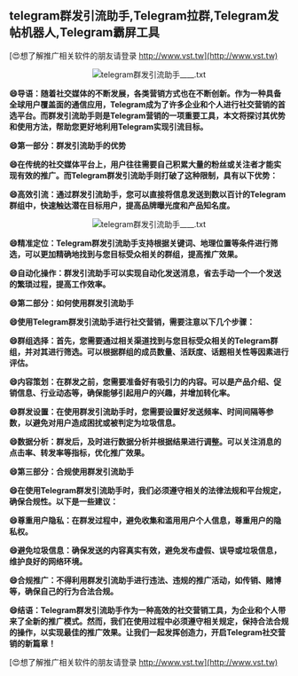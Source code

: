 ## **telegram群发引流助手,Telegram拉群,Telegram发帖机器人,Telegram霸屏工具**

[😍想了解推广相关软件的朋友请登录 http://www.vst.tw](http://www.vst.tw)

 <center><img src="https://vst.tw/MP4/tuiguang/png/7.png" alt="telegram群发引流助手____.txt"></center>

**😄导语：随着社交媒体的不断发展，各类营销方式也在不断创新。作为一种具备全球用户覆盖面的通信应用，Telegram成为了许多企业和个人进行社交营销的首选平台。而群发引流助手则是Telegram营销的一项重要工具，本文将探讨其优势和使用方法，帮助您更好地利用Telegram实现引流目标。**

**😄第一部分：群发引流助手的优势**

**😄在传统的社交媒体平台上，用户往往需要自己积累大量的粉丝或关注者才能实现有效的推广。而Telegram群发引流助手则打破了这种限制，具有以下优势：**

**😄高效引流：通过群发引流助手，您可以直接将信息发送到数以百计的Telegram群组中，快速触达潜在目标用户，提高品牌曝光度和产品知名度。**

 <center><img src="https://vst.tw/MP4/tuiguang/png/4.png" alt="telegram群发引流助手____.txt"></center>

**😄精准定位：Telegram群发引流助手支持根据关键词、地理位置等条件进行筛选，可以更加精确地找到与您目标受众相关的群组，提高推广效果。**

**😄自动化操作：群发引流助手可以实现自动化发送消息，省去手动一个一个发送的繁琐过程，提高工作效率。**

**😄第二部分：如何使用群发引流助手**

**😄使用Telegram群发引流助手进行社交营销，需要注意以下几个步骤：**

**😄群组选择：首先，您需要通过相关渠道找到与您目标受众相关的Telegram群组，并对其进行筛选。可以根据群组的成员数量、活跃度、话题相关性等因素进行评估。**

**😄内容策划：在群发之前，您需要准备好有吸引力的内容。可以是产品介绍、促销信息、行业动态等，确保能够引起用户的兴趣，并增加转化率。**

**😄群发设置：在使用群发引流助手时，您需要设置好发送频率、时间间隔等参数，以避免对用户造成困扰或被判定为垃圾信息。**

**😄数据分析：群发后，及时进行数据分析并根据结果进行调整。可以关注消息的点击率、转发率等指标，优化推广效果。**

**😄第三部分：合规使用群发引流助手**

**😄在使用Telegram群发引流助手时，我们必须遵守相关的法律法规和平台规定，确保合规性。以下是一些建议：**

**😄尊重用户隐私：在群发过程中，避免收集和滥用用户个人信息，尊重用户的隐私权。**

**😄避免垃圾信息：确保发送的内容真实有效，避免发布虚假、误导或垃圾信息，维护良好的网络环境。**

**😄合规推广：不得利用群发引流助手进行违法、违规的推广活动，如传销、赌博等，确保自己的行为合法合规。**

**😄结语：Telegram群发引流助手作为一种高效的社交营销工具，为企业和个人带来了全新的推广模式。然而，我们在使用过程中必须遵守相关规定，保持合法合规的操作，以实现最佳的推广效果。让我们一起发挥创造力，开启Telegram社交营销的新篇章！**

[😍想了解推广相关软件的朋友请登录 http://www.vst.tw](http://www.vst.tw)



